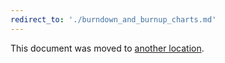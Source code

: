 ```yaml
---
redirect_to: './burndown_and_burnup_charts.md'
---
```


This document was moved to [another location](burndown_and_burnup_charts.md).

<!-- This redirect file can be deleted after February 1, 2021. -->
<!-- Before deletion, see: https://docs.gitlab.com/ee/development/documentation/#move-or-rename-a-page -->
